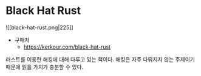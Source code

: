 
# Black Hat Rust

![[black-hat-rust.png|225]]

* 구매처
  * https://kerkour.com/black-hat-rust

러스트를 이용한 해킹에 대해 다루고 있는 책이다. 해킹은 자주 다뤄지지 않는 주제이기 때문에 읽을 가치가 충분할 수 있다.
